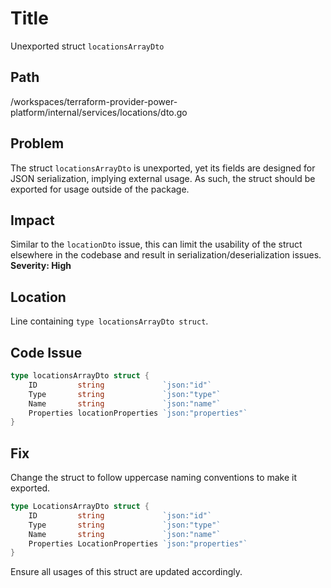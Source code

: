# Title

Unexported struct `locationsArrayDto`

## Path

/workspaces/terraform-provider-power-platform/internal/services/locations/dto.go

## Problem

The struct `locationsArrayDto` is unexported, yet its fields are designed for JSON serialization, implying external usage. As such, the struct should be exported for usage outside of the package.

## Impact

Similar to the `locationDto` issue, this can limit the usability of the struct elsewhere in the codebase and result in serialization/deserialization issues. **Severity: High**

## Location

Line containing `type locationsArrayDto struct`.

## Code Issue

```go
type locationsArrayDto struct {
    ID         string             `json:"id"`
    Type       string             `json:"type"`
    Name       string             `json:"name"`
    Properties locationProperties `json:"properties"`
}
```

## Fix

Change the struct to follow uppercase naming conventions to make it exported.

```go
type LocationsArrayDto struct {
    ID         string             `json:"id"`
    Type       string             `json:"type"`
    Name       string             `json:"name"`
    Properties LocationProperties `json:"properties"`
}
```

Ensure all usages of this struct are updated accordingly.
